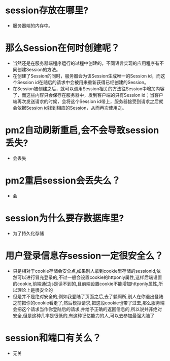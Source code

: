 # session存放在哪里?
* 服务器端的内存中。

# 那么Session在何时创建呢？
* 当然还是在服务器端程序运行的过程中创建的，不同语言实现的应用程序有不同创建Session的方法。
* 在创建了Session的同时，服务器会为该Session生成唯一的Session id，而这个Session id在随后的请求中会被用来重新获得已经创建的Session。
* 在Session被创建之后，就可以调用Session相关的方法往Session中增加内容了，而这些内容只会保存在服务器中，发到客户端的只有Session id；当客户端再次发送请求的时候，会将这个Session id带上，服务器接受到请求之后就会依据Session id找到相应的Session，从而再次使用之。

# pm2自动刷新重启,会不会导致session丢失?
* 会丢失

# pm2重启session会丢失么？
* 会

# session为什么要存数据库里?
* 为了持久化存储

# 用户登录信息存session一定很安全么？
* 只是相对于cookie存储会安全点,如果别人拿到cookie里存储的sessionid,依然可以进行冒充登录的,不过一般会设置cookie的httponly属性,这样后端设置的cookie,前端通过js是读不到的,且前端设置cookie不能增加httponly属性,所以理论上是很安全的
* 但是并不是绝对安全的,例如我登陆了页面之后,去了躺厕所,别人在你退出登陆之前把你的cookie看走了,然后模拟请求,把这段cookie也带了过去,那么服务端会把这个请求当作你登陆后的请求,并给予正确的返回信息的,所以说并非绝对安全,但是这种几率是很低的,有这种记忆能力的人,可以去参加最强大脑了

# session和端口有关么？
* 无关
